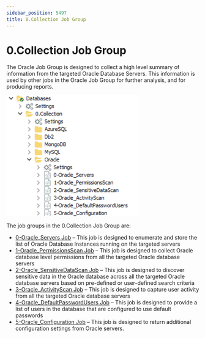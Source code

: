 ```yaml
---
sidebar_position: 5497
title: 0.Collection Job Group
---
```


# 0.Collection Job Group

The Oracle Job Group is designed to collect a high level summary of information from the targeted Oracle Database Servers. This information is used by other jobs in the Oracle Job Group for further analysis, and for producing reports.

![Oracle 0Collection Job Group](../../../../../../../../static/images/AccessAnalyzer_12.0/Content/Resources/Images/EnterpriseAuditor/Solutions/Databases/Oracle/0Collection.png "Oracle 0Collection Job Group")

The job groups in the 0.Collection Job Group are:

* [0-Oracle\_Servers Job](0-Oracle_Servers#_Oracle_Servers_Job_1 "0-Oracle_Servers Job") – This job is designed to enumerate and store the list of Oracle Database Instances running on the targeted servers
* [1-Oracle\_PermissionsScan Job](1-Oracle_PermissionsScan#_1-Oracle_PermissionsScan_Job_1 "1-Oracle_PermissionsScan Job") – This job is designed to collect Oracle database level permissions from all the targeted Oracle database servers
* [2-Oracle\_SensitiveDataScan Job](2-Oracle_SensitiveDataScan#_2-Oracle_SensitiveDataScan_Job_1 "2-Oracle_SensitiveDataScan Job") – This job is designed to discover sensitive data in the Oracle database across all the targeted Oracle database servers based on pre-defined or user-defined search criteria
* [3-Oracle\_ActivityScan Job](3-Oracle_ActivityScan#_3-Oracle_ActivityScan_Job_1 "3-Oracle_ActivityScan Job") – This job is designed to capture user activity from all the targeted Oracle database servers
* [4-Oracle\_DefaultPasswordUsers Job](4-Oracle_DefaultPasswordUsers#_4-Oracle_DefaultPasswordUsers_Job_1 "4-Oracle_DefaultPasswordUsers Job") – This job is designed to provide a list of users in the database that are configured to use default passwords
* [5-Oracle\_Configuration Job](5-Oracle_Configuration "5-Oracle_Configuration Job") – This job is designed to return additional configuration settings from Oracle servers.